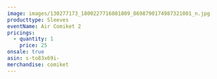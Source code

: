 ```yaml
---
image: images/130277173_1800227716801809_8698790174987321001_n.jpg
producttype: Sleeves
eventName: Air Comiket 2
pricings:
  - quantity: 1
    price: 25
onsale: true
asin: s-to83x69i-
merchandise: comiket
---
```

